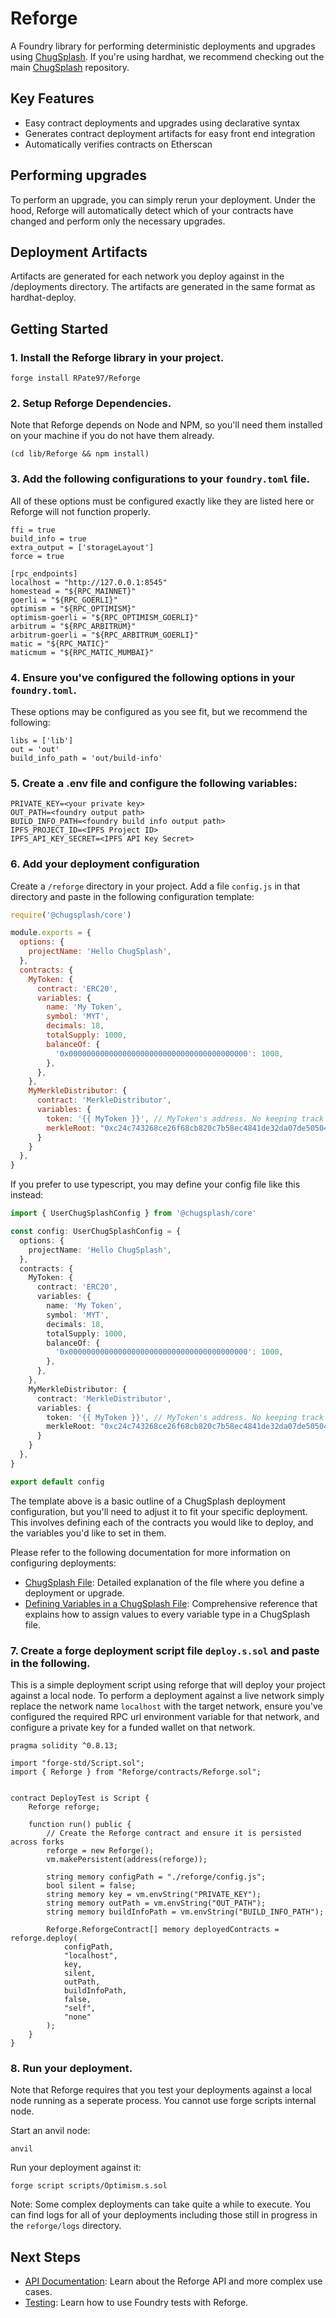# Reforge
A Foundry library for performing deterministic deployments and upgrades using [ChugSplash](https://github.com/chugsplash/chugsplash). If you're using hardhat, we recommend checking out the main [ChugSplash](https://github.com/chugsplash/chugsplash) repository. 

## Key Features
- Easy contract deployments and upgrades using declarative syntax
- Generates contract deployment artifacts for easy front end integration
- Automatically verifies contracts on Etherscan

## Performing upgrades
To perform an upgrade, you can simply rerun your deployment. Under the hood, Reforge will automatically detect which of your contracts have changed and perform only the necessary upgrades.

## Deployment Artifacts
Artifacts are generated for each network you deploy against in the /deployments directory. The artifacts are generated in the same format as hardhat-deploy.

## Getting Started
### 1. Install the Reforge library in your project.
```
forge install RPate97/Reforge
```

### 2. Setup Reforge Dependencies. 
Note that Reforge depends on Node and NPM, so you'll need them installed on your machine if you do not have them already. 
```
(cd lib/Reforge && npm install)
```

### 3. Add the following configurations to your `foundry.toml` file. 
All of these options must be configured exactly like they are listed here or Reforge will not function properly. 
```
ffi = true
build_info = true
extra_output = ['storageLayout']
force = true

[rpc_endpoints]
localhost = "http://127.0.0.1:8545"
homestead = "${RPC_MAINNET}"
goerli = "${RPC_GOERLI}"
optimism = "${RPC_OPTIMISM}"
optimism-goerli = "${RPC_OPTIMISM_GOERLI}"
arbitrum = "${RPC_ARBITRUM}"
arbitrum-goerli = "${RPC_ARBITRUM_GOERLI}"
matic = "${RPC_MATIC}"
maticmum = "${RPC_MATIC_MUMBAI}"
```

### 4. Ensure you've configured the following options in your `foundry.toml`. 
These options may be configured as you see fit, but we recommend the following:
```
libs = ['lib']
out = 'out'
build_info_path = 'out/build-info'
```

### 5. Create a .env file and configure the following variables:
```
PRIVATE_KEY=<your private key>
OUT_PATH=<foundry output path>
BUILD_INFO_PATH=<foundry build info output path>
IPFS_PROJECT_ID=<IPFS Project ID>
IPFS_API_KEY_SECRET=<IPFS API Key Secret>
```

### 6. Add your deployment configuration
Create a `/reforge` directory in your project. Add a file `config.js` in that directory and paste in the following configuration template:
```js
require('@chugsplash/core')

module.exports = {
  options: {
    projectName: 'Hello ChugSplash',
  },
  contracts: {
    MyToken: {
      contract: 'ERC20',
      variables: {
        name: 'My Token',
        symbol: 'MYT',
        decimals: 18,
        totalSupply: 1000,
        balanceOf: {
          '0x0000000000000000000000000000000000000000': 1000,
        },
      },
    },
    MyMerkleDistributor: {
      contract: 'MerkleDistributor',
      variables: {
        token: '{{ MyToken }}', // MyToken's address. No keeping track of dependencies!
        merkleRoot: "0xc24c743268ce26f68cb820c7b58ec4841de32da07de505049b09405e0372cc41"
      }
    }
  },
}
```

If you prefer to use typescript, you may define your config file like this instead: 
```ts
import { UserChugSplashConfig } from '@chugsplash/core'

const config: UserChugSplashConfig = {
  options: {
    projectName: 'Hello ChugSplash',
  },
  contracts: {
    MyToken: {
      contract: 'ERC20',
      variables: {
        name: 'My Token',
        symbol: 'MYT',
        decimals: 18,
        totalSupply: 1000,
        balanceOf: {
          '0x0000000000000000000000000000000000000000': 1000,
        },
      },
    },
    MyMerkleDistributor: {
      contract: 'MerkleDistributor',
      variables: {
        token: '{{ MyToken }}', // MyToken's address. No keeping track of dependencies!
        merkleRoot: "0xc24c743268ce26f68cb820c7b58ec4841de32da07de505049b09405e0372cc41"
      }
    }
  },
}

export default config
```

The template above is a basic outline of a ChugSplash deployment configuration, but you'll need to adjust it to fit your specific deployment. This involves defining each of the contracts you would like to deploy, and the variables you'd like to set in them.

Please refer to the following documentation for more information on configuring deployments: 
- [ChugSplash File](https://github.com/chugsplash/chugsplash/blob/develop/docs/chugsplash-file.md): Detailed explanation of the file where you define a deployment or upgrade.
- [Defining Variables in a ChugSplash File](https://github.com/chugsplash/chugsplash/blob/develop/docs/variables.md): Comprehensive reference that explains how to assign values to every variable type in a ChugSplash file.

### 7. Create a forge deployment script file `deploy.s.sol` and paste in the following. 
This is a simple deployment script using reforge that will deploy your project against a local node. To perform a deployment against a live network simply replace the network name `localhost` with the target network, ensure you've configured the required RPC url environment variable for that network, and configure a private key for a funded wallet on that network. 
```
pragma solidity ^0.8.13;

import "forge-std/Script.sol";
import { Reforge } from "Reforge/contracts/Reforge.sol";


contract DeployTest is Script {
    Reforge reforge;

    function run() public {
        // Create the Reforge contract and ensure it is persisted across forks
        reforge = new Reforge();
        vm.makePersistent(address(reforge));

        string memory configPath = "./reforge/config.js";
        bool silent = false;
        string memory key = vm.envString("PRIVATE_KEY");
        string memory outPath = vm.envString("OUT_PATH");
        string memory buildInfoPath = vm.envString("BUILD_INFO_PATH");

        Reforge.ReforgeContract[] memory deployedContracts = reforge.deploy(
            configPath,
            "localhost",
            key,
            silent,
            outPath,
            buildInfoPath,
            false,
            "self",
            "none"
        );
    }
}

```

### 8. Run your deployment. 
Note that Reforge requires that you test your deployments against a local node running as a seperate process. You cannot use forge scripts internal node. 

Start an anvil node:
```
anvil
```

Run your deployment against it:
```
forge script scripts/Optimism.s.sol
```

Note: Some complex deployments can take quite a while to execute. You can find logs for all of your deployments including those still in progress in the `reforge/logs` directory. 

## Next Steps
- [API Documentation](https://github.com/rpate97/reforge/blob/main/docs/api-docs.md): Learn about the Reforge API and more complex use cases.
- [Testing](https://github.com/rpate97/reforge/blob/main/docs/testing.md): Learn how to use Foundry tests with Reforge.
